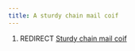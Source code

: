 ```yaml
---
title: A sturdy chain mail coif
---
```


1.  REDIRECT [Sturdy chain mail coif](Sturdy_chain_mail_coif "wikilink")